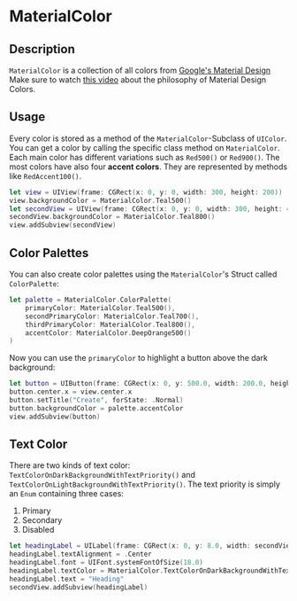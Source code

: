 # MaterialColor

## Description

`MaterialColor` is a collection of all colors from [Google's Material Design](https://www.google.com/design/spec/style/color.html)
Make sure to watch [this video](http://youtu.be/xYkz0Ueg0L4) about the philosophy of Material Design Colors.

## Usage

Every color is stored as a method of the `MaterialColor`-Subclass of `UIColor`. You can get a color by calling the specific class method on `MaterialColor`. Each main color has different variations such as `Red500()` or `Red900()`. The most colors have also four **accent colors**. They are represented by methods like `RedAccent100()`.

``` swift
let view = UIView(frame: CGRect(x: 0, y: 0, width: 300, height: 200))
view.backgroundColor = MaterialColor.Teal500()
let secondView = UIView(frame: CGRect(x: 0, y: 0, width: 300, height: 44))
secondView.backgroundColor = MaterialColor.Teal800()
view.addSubview(secondView)
```

## Color Palettes

You can also create color palettes using the `MaterialColor`'s Struct called `ColorPalette`:

``` swift
let palette = MaterialColor.ColorPalette(
    primaryColor: MaterialColor.Teal500(),
    secondPrimaryColor: MaterialColor.Teal700(),
    thirdPrimaryColor: MaterialColor.Teal800(),
    accentColor: MaterialColor.DeepOrange500()
)
```

Now you can use the `primaryColor` to highlight a button above the dark background:

``` swift
let button = UIButton(frame: CGRect(x: 0, y: 500.0, width: 200.0, height: 50.0))
button.center.x = view.center.x
button.setTitle("Create", forState: .Normal)
button.backgroundColor = palette.accentColor
view.addSubview(button)
```

## Text Color

There are two kinds of text color: `TextColorOnDarkBackgroundWithTextPriority()` and `TextColorOnLightBackgroundWithTextPriority()`. The text priority is simply an `Enum` containing three cases:

1. Primary
2. Secondary
3. Disabled

``` swift
let headingLabel = UILabel(frame: CGRect(x: 0, y: 8.0, width: secondView.frame.width, height: 25.0))
headingLabel.textAlignment = .Center
headingLabel.font = UIFont.systemFontOfSize(18.0)
headingLabel.textColor = MaterialColor.TextColorOnDarkBackgroundWithTextPriority(.Primary)
headingLabel.text = "Heading"
secondView.addSubview(headingLabel)
```
